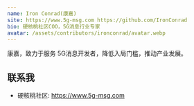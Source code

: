 ```yaml
---
name: Iron Conrad(康嘉)
site: https://www.5g-msg.com https://github.com/IronConrad
bio: 硬核桃社区COO，5G消息行业专家
avatar: /assets/contributors/ironconrad/avatar.webp
---
```


康嘉，致力于服务 5G消息开发者，降低入局门槛，推动产业发展。

## 联系我

- 硬核桃社区: <https://www.5g-msg.com>
